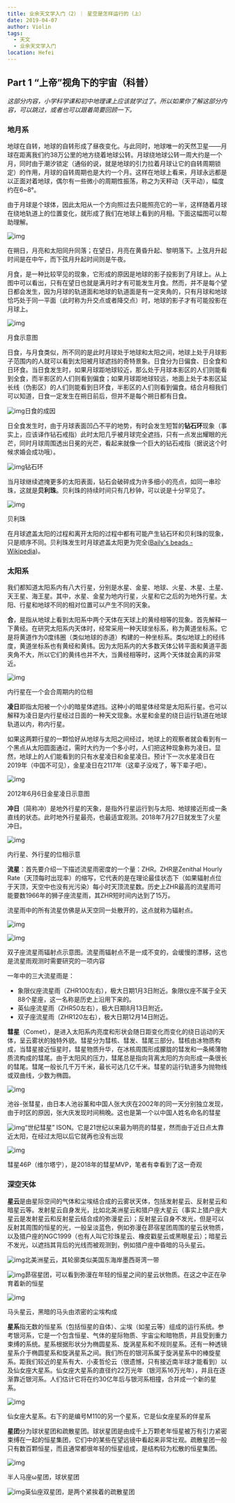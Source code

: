 ```yaml
---
title: 业余天文学入门（2）｜ 星空是怎样运行的（上）
date: 2019-04-07
author: Violin
tags:
  - 天文
  - 业余天文学入门
location: Hefei
---
```


## Part 1 “上帝”视角下的宇宙（科普）

*这部分内容，小学科学课和初中地理课上应该就学过了。所以如果你了解这部分内容，可以跳过，或者也可以跟着简要回顾一下。*

### 地月系

地球在自转，地球的自转形成了昼夜变化。与此同时，地球唯一的天然卫星——月球在距离我们约38万公里的地方绕着地球公转。月球绕地球公转一周大约是一个月，同时由于潮汐锁定（通俗的说，就是地球的引力拉着月球让它的自转周期锁定）的作用，月球的自转周期也是大约一个月。这样在地球上看来，月球永远都是以正面对着地球，偶尔有一些微小的周期性振荡，称之为天秤动（天平动），幅度约在6~8°。

由于月球是个球体，因此太阳从一个方向照过去只能照亮它的一半，这样随着月球在绕地轨道上的位置变化，就形成了我们在地球上看到的月相。下面这幅图可以帮助理解。

![img](https://pic2.zhimg.com/80/v2-2c17e673555ce51feb506cf5e28faa29_1440w.jpg)

在朔日，月亮和太阳同升同落；在望日，月亮在黄昏升起、黎明落下。上弦月升起时间是在中午，而下弦月升起时间则是午夜。

月食，是一种比较罕见的现象，它形成的原因是地球的影子投影到了月球上。从上图中可以看出，只有在望日也就是满月时才有可能发生月食。然而，并不是每个望日都会发生，因为月球的轨道面和地球的轨道面是有一定夹角的，只有月球和地球恰巧处于同一平面（此时称为升交点或者降交点）时，地球的影子才有可能投影在月球上。

![img](https://pic2.zhimg.com/80/v2-b73a58cc2bb2cbf6df3389533d7a18de_1440w.jpg)

月食示意图

日食，与月食类似，所不同的是此时月球处于地球和太阳之间，地球上处于月球影子范围内的人就可以看到太阳被月球遮挡的奇特景象。日食分为日偏食、日全食和日环食。当日食发生时，如果月球距地球较近，那么处于月球本影区的人们则能看到全食，而半影区的人们则看到偏食；如果月球距地球较远，地面上处于本影区延长线（伪影区）的人们则能看到日环食，半影区的人们则看到偏食。结合月相我们可以知道，日食一定发生在朔日前后，但并不是每个朔日都有日食。

![img](https://pic3.zhimg.com/80/v2-f94a7b8112dee800451d654c5f7b189d_1440w.jpg)日食的成因

日全食发生时，由于月球表面凹凸不平的地势，有时会发生短暂的**钻石环**现象（事实上，应该译作钻石戒指）此时太阳几乎被月球完全遮挡，只有一点发出耀眼的光芒，同时月球周围透出日冕的光芒，看起来就像一个巨大的钻石戒指（据说这个时候求婚会成功哦）。

![img](https://pic4.zhimg.com/80/v2-3d3b614cb50d06f04e649a03184a0ef4_1440w.jpg)钻石环

当月球继续遮掩更多的太阳表面，钻石会破碎成为许多细小的亮点，如同一串珍珠，这就是**贝利珠**。贝利珠的持续时间只有几秒钟，可以说是十分罕见了。

![img](https://pic4.zhimg.com/80/v2-7c7aaed2d09bd054d0c1c8083a5368dd_1440w.jpg)

贝利珠

在月球遮盖太阳的过程和离开太阳的过程中都有可能产生钻石环和贝利珠的现象，只是顺序不同。贝利珠发生时月球遮盖太阳更为完全([Baily's beads - Wikipedia](https://link.zhihu.com/?target=https%3A//en.wikipedia.org/wiki/Baily%27s_beads))。

### 太阳系

我们都知道太阳系内有八大行星，分别是水星、金星、地球、火星、木星、土星、天王星、海王星。其中，水星、金星为地内行星，火星和它之后的为地外行星。太阳、行星和地球不同的相对位置可以产生不同的天象。

**合**，是指从地球上看到太阳系中两个天体在天球上的黄经相等的现象。首先解释一下黄经。在研究太阳系内天体时，经常采用一种天球坐标系，称为黄道坐标系。它是将黄道作为0度纬圈（类似地球的赤道）构建的一种坐标系。类似地球上的经纬度，黄道坐标系也有黄经和黄纬。因为太阳系内的大多数天体公转平面和黄道平面夹角不大，所以它们的黄纬也并不大，当黄经相等时，这两个天体就会离的非常近。

![img](https://pic4.zhimg.com/80/v2-bd6a8c83875ad2f0079c17cbf1d5ae2c_1440w.jpg)

内行星在一个会合周期内的位相

**凌日**即指太阳被一个小的暗星体遮挡。这种小的暗星体经常是太阳系行星。也可以解释为凌日是内行星经过日面的一种天文现象。水星和金星的绕日运行轨道在地球轨道以内，称内行星。

如果这两颗行星的一颗恰好从地球与太阳之间经过，地球上的观察者就会看到有一个黑点从太阳圆面通过，需时大约为一个多小时，人们把这种现象称为凌日。显然，地球上的人们能看到的只有水星凌日和金星凌日。预计下一次水星凌日在2019年（中国不可见），金星凌日在2117年（这辈子没戏了，等下辈子吧）。

![img](https://pic3.zhimg.com/80/v2-141a70f8fffdb89125366090a73c663a_1440w.jpg)

2012年6月6日金星凌日示意图

**冲日**（简称冲）是地外行星的天象，是指外行星运行到与太阳、地球接近形成一条直线的状态。此时地外行星最亮，也最适宜观测。2018年7月27日就发生了火星冲日。

![img](https://pic2.zhimg.com/80/v2-4d2e64af224fed99a93e0bd1be1afc2c_1440w.jpg)

内行星、外行星的位相示意

**流星**：首先要介绍一下描述流星雨密度的一个量：ZHR。ZHR是Zenithal Hourly Rate（天顶每时出现率）的缩写，它代表的是在理论最佳状态下（如果辐射点位于天顶，天空中也没有光污染）每小时天顶流星数。历史上ZHR最高的流星雨可能要数1966年的狮子座流星雨，其ZHR短时间内达到了15万。

流星雨中的所有流星仿佛是从天空同一处散开的，这点就称为辐射点。

![img](https://picb.zhimg.com/80/v2-8655ea0e9bcb89d6e6ad1b4e4ba1f61b_1440w.jpg)

![img](https://picb.zhimg.com/80/v2-8655ea0e9bcb89d6e6ad1b4e4ba1f61b_1440w.jpg)

双子座流星雨辐射点示意图。流星雨辐射点不是一成不变的，会缓慢的漂移，这也是流星雨观测时需要研究的一项内容

一年中的三大流星雨是：

- 象限仪座流星雨（ZHR100左右），极大日期1月3日附近。象限仪座不属于全天88个星座，这一名称是历史上沿用下来的。
- 英仙座流星雨（ZHR50左右），极大日期8月13日附近。
- 双子座流星雨（ZHR120左右），极大日期12月14日附近。

**彗星**（Comet），是进入太阳系内亮度和形状会随日距变化而变化的绕日运动的天体，呈云雾状的独特外貌。彗星分为彗核、彗发、彗尾三部分。彗核由冰物质构成，当彗星接近恒星时，彗星物质升华，在冰核周围形成朦胧的彗发和一条稀薄物质流构成的彗尾。由于太阳风的压力，彗尾总是指向背离太阳的方向形成一条很长的彗尾。彗尾一般长几千万千米，最长可达几亿千米。彗星的运行轨道多为抛物线或双曲线，少数为椭圆。

![img](https://pic3.zhimg.com/80/v2-811a02e3c5ba9ea9d9ae80dc64b7df20_1440w.jpg)

池谷-张彗星，由日本人池谷薰和中国人张大庆在2002年的同一天分别独立发现，由于时区的原因，张大庆发现时间稍晚。这也是第一个以中国人姓名命名的彗星

![img](https://pic1.zhimg.com/80/v2-0757d3520c96848449dd0914dedf1cd9_1440w.jpg)“世纪彗星” ISON。它是21世纪以来最为明亮的彗星，然而由于近日点太靠近太阳，在经过太阳以后它就再也没有出现

![img](https://pic2.zhimg.com/80/v2-8e47bedb4e4fc6a33d12384b88028a06_1440w.jpg)

彗星46P（维尔塔宁），是2018年的彗星MVP，笔者有幸看到了这一奇观

### 深空天体

**星云**是由星际空间的气体和尘埃结合成的云雾状天体，包括发射星云、反射星云和暗星云等。发射星云自身发光，比如北美洲星云和猎户座大星云（事实上猎户座大星云是发射星云和反射星云结合成的弥漫星云）；反射星云自身不发光，但是可以反射其周围的恒星的光，一般呈淡蓝色，例如弥漫在昴宿星团周围的星云状物质，以及猎户座的NGC1999（也有人叫它珍珠星云、橡皮戳星云或黑眼星云）；暗星云不发光，以遮挡其背后的光线而被观测到，例如猎户座中昏暗的马头星云。

![img](https://pic4.zhimg.com/80/v2-79970afb24e06d41f861340de37c01b9_1440w.jpg)北美洲星云，其轮廓类似美国东海岸墨西哥湾一带

![img](https://picb.zhimg.com/80/v2-4565b9f735be3ec9793212f56954b545_1440w.jpg)昴宿星团，可以看到弥漫在年轻的恒星之间的星云状物质。在这之中正在孕育着新的恒星

![img](https://picb.zhimg.com/80/v2-9fba8a59f77d85696855866b3cd4097e_1440w.jpg)

马头星云，黑暗的马头由浓密的尘埃构成

**星系**指无数的恒星系（包括恒星的自体）、尘埃（如星云等）组成的运行系统。参考银河系，它是一个包含恒星、气体的星际物质、宇宙尘和暗物质，并且受到重力束缚的系统。星系根据形状分为椭圆星系、旋涡星系和不规则星系。还有一种透镜星系介于椭圆星系和旋涡星系之间。我们所在的银河系属于旋涡星系中的棒旋星系。距我们较近的星系有大、小麦哲伦云（很遗憾，只有接近南半球才能看到）以及仙女座大星系。仙女座大星系的直径约22万光年（银河系16万光年），并且在逐渐靠近银河系。人们估计它将在约30亿年后与银河系相撞，合并成一个新的星系。

![img](https://pic2.zhimg.com/80/v2-f0701f7542ed740d28d9fd673bf80855_1440w.jpg)

仙女座大星系。右下的是编号M110的另一个星系，它是仙女座星系的伴星系

**星团**分为球状星团和疏散星团。球状星团是由成千上万颗老年恒星被万有引力紧密束缚在一起的恒星集团，它们中的某些在望远镜中看起来非常壮观。疏散星团一般只有数百颗恒星，而且通常都很年轻的恒星组成，是结构较为松散的恒星集团。

![img](https://pic3.zhimg.com/80/v2-b49e9d9677bf26576481a61e3ed43dbb_1440w.jpg)

半人马座ω星团，球状星团

![img](https://pic1.zhimg.com/80/v2-55ab4b17b998fe1d675bfcf2779e7bda_1440w.jpg)英仙座双星团，是两个紧挨着的疏散星团

